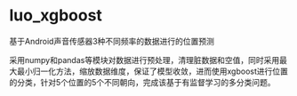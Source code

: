 # luo_xgboost
基于Android声音传感器3种不同频率的数据进行的位置预测


采用numpy和pandas等模块对数据进行预处理，清理脏数据和空值，同时采用最大最小归一化方法，缩放数据维度，保证了模型收敛，进而使用xgboost进行位置的分类，针对5个位置的5个不同朝向，完成该基于有监督学习的多分类问题。
